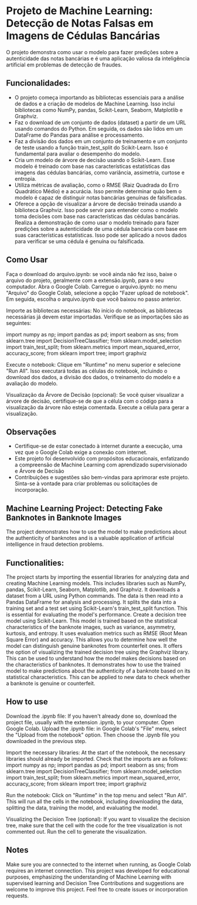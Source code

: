 # Projeto de Machine Learning: Detecção de Notas Falsas em Imagens de Cédulas Bancárias

O projeto demonstra como usar o modelo para fazer predições sobre a autenticidade das notas bancárias e é uma aplicação valiosa da inteligência artificial em problemas de detecção de fraudes.


## Funcionalidades:

- O projeto começa importando as bibliotecas essenciais para a análise de dados e a criação de modelos de Machine Learning. Isso inclui bibliotecas como NumPy, pandas, Scikit-Learn, Seaborn, Matplotlib e Graphviz.
- Faz o download de um conjunto de dados (dataset) a partir de um URL usando comandos do Python. Em seguida, os dados são lidos em um DataFrame do Pandas para análise e processamento.
- Faz a divisão dos dados em um conjunto de treinamento e um conjunto de teste usando a função train_test_split do Scikit-Learn. Isso é fundamental para avaliar o desempenho do modelo.
- Cria um modelo de árvore de decisão usando o Scikit-Learn. Esse modelo é treinado com base nas características estatísticas das imagens das cédulas bancárias, como variância, assimetria, curtose e entropia.
- Utiliza métricas de avaliação, como o RMSE (Raiz Quadrada do Erro Quadrático Médio) e a acurácia. Isso permite determinar quão bem o modelo é capaz de distinguir notas bancárias genuínas de falsificadas.
- Oferece a opção de visualizar a árvore de decisão treinada usando a biblioteca Graphviz. Isso pode servir para entender como o modelo toma decisões com base nas características das cédulas bancárias.
Realiza a demonstração de como usar o modelo treinado para fazer predições sobre a autenticidade de uma cédula bancária com base em suas características estatísticas. Isso pode ser aplicado a novos dados para verificar se uma cédula é genuína ou falsificada.

## Como Usar

Faça o download do arquivo.ipynb: se você ainda não fez isso, baixe o arquivo do projeto, geralmente com a extensão.ipynb, para o seu computador.
Abra o Google Colab.
Carregue o arquivo.ipynb: no menu "Arquivo" do Google Colab, selecione a opção "Fazer upload de notebook". Em seguida, escolha o arquivo.ipynb que você baixou no passo anterior.

Importe as bibliotecas necessárias: No início do notebook, as bibliotecas necessárias já devem estar importadas. Verifique se as importações são as seguintes:

import numpy as np;
import pandas as pd;
import seaborn as sns;
from sklearn.tree import DecisionTreeClassifier;
from sklearn.model_selection import train_test_split;
from sklearn.metrics import mean_squared_error, accuracy_score;
from sklearn import tree;
import graphviz

Execute o notebook: Clique em "Runtime" no menu superior e selecione "Run All". Isso executará todas as células do notebook, incluindo o download dos dados, a divisão dos dados, o treinamento do modelo e a avaliação do modelo.

Visualização da Árvore de Decisão (opcional): Se você quiser visualizar a árvore de decisão, certifique-se de que a célula com o código para a visualização da árvore não esteja comentada. Execute a célula para gerar a visualização.


## Observações

- Certifique-se de estar conectado à internet durante a execução, uma vez que o Google Colab exige a conexão com internet.
- Este projeto foi desenvolvido com propósitos educacionais, enfatizando a compreensão de Machine Learning com aprendizado supervisionado e Árvore de Decisão
- Contribuições e sugestões são bem-vindas para aprimorar este projeto. Sinta-se à vontade para criar problemas ou solicitações de incorporação.


## Machine Learning Project: Detecting Fake Banknotes in Banknote Images

The project demonstrates how to use the model to make predictions about the authenticity of banknotes and is a valuable application of artificial intelligence in fraud detection problems.

## Functionalities:

The project starts by importing the essential libraries for analyzing data and creating Machine Learning models. This includes libraries such as NumPy, pandas, Scikit-Learn, Seaborn, Matplotlib, and Graphviz.
It downloads a dataset from a URL using Python commands. The data is then read into a Pandas DataFrame for analysis and processing.
It splits the data into a training set and a test set using Scikit-Learn's train_test_split function. This is essential for evaluating the model's performance.
Create a decision tree model using Scikit-Learn. This model is trained based on the statistical characteristics of the banknote images, such as variance, asymmetry, kurtosis, and entropy.
It uses evaluation metrics such as RMSE (Root Mean Square Error) and accuracy. This allows you to determine how well the model can distinguish genuine banknotes from counterfeit ones.
It offers the option of visualizing the trained decision tree using the Graphviz library. This can be used to understand how the model makes decisions based on the characteristics of banknotes. It demonstrates how to use the trained model to make predictions about the authenticity of a banknote based on its statistical characteristics. This can be applied to new data to check whether a banknote is genuine or counterfeit.

## How to use

Download the .ipynb file: If you haven't already done so, download the project file, usually with the extension .ipynb, to your computer. Open Google Colab. Upload the .ipynb file: in Google Colab's "File" menu, select the "Upload from the notebook" option. Then choose the .ipynb file you downloaded in the previous step.

Import the necessary libraries: At the start of the notebook, the necessary libraries should already be imported. Check that the imports are as follows:
import numpy as np; import pandas as pd; import seaborn as sns; from sklearn.tree import DecisionTreeClassifier; from sklearn.model_selection import train_test_split; from sklearn.metrics import mean_squared_error, accuracy_score; from sklearn import tree; import graphviz

Run the notebook: Click on "Runtime" in the top menu and select "Run All". This will run all the cells in the notebook, including downloading the data, splitting the data, training the model, and evaluating the model.

Visualizing the Decision Tree (optional): If you want to visualize the decision tree, make sure that the cell with the code for the tree visualization is not commented out. Run the cell to generate the visualization.

## Notes

Make sure you are connected to the internet when running, as Google Colab requires an internet connection.
This project was developed for educational purposes, emphasizing the understanding of Machine Learning with supervised learning and Decision Tree
Contributions and suggestions are welcome to improve this project. Feel free to create issues or incorporation requests.
